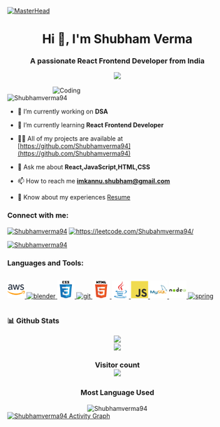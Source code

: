 [![MasterHead](https://camo.githubusercontent.com/3015c6f34ed5c2131bac41a22b7a27a847f65803d232c99fe31f649c9c746fbd/68747470733a2f2f7777772e61616469747269746563686e6f6c6f67792e636f6d2f696d616765732f726564657369676e2e676966)](https://spvhantale.io)
<h1 align="center">Hi 👋, I'm Shubham Verma</h1>
<h3 align="center">A passionate React Frontend Developer from India</h3>

<!-- Typing SVG by DenverCoder1 - https://github.com/DenverCoder1/readme-typing-svg -->
<p align="center">
  <a href="https://github.com/DenverCoder1/readme-typing-svg">
    <img src="https://readme-typing-svg.demolab.com/?lines=🙏🙏 नमस्ते! ; I am a Full-stack%20web%20developer 👨🏻‍💻;  Curious%20to%20learn%20new%20things !&font=Fira%20Code&center=true&width=440&height=45&color=#37bcf7&vCenter=true&size=22&pause=1000"></a>
</p>

<img align="right" alt="Coding" width="400" src="https://images.squarespace-cdn.com/content/v1/5769fc401b631bab1addb2ab/1541580611624-TE64QGKRJG8SWAIUS7NS/coding-freak.gif" />
<p align="left"> <img src="https://komarev.com/ghpvc/?username=Shubhamverma94&label=Profile%20views&color=0e75b6&style=flat" alt="Shubhamverma94" /> </p>



- 🔭 I’m currently working on **DSA**

- 🌱 I’m currently learning **React Frontend Developer**

- 👨‍💻 All of my projects are available at [https://github.com/Shubhamverma94](https://github.com/Shubhamverma94)

- 💬 Ask me about **React,JavaScript,HTML,CSS**

- 📫 How to reach me **imkannu.shubham@gmail.com**

- 📄 Know about my experiences [Resume](https://drive.google.com/file/d/108WaoPUeUO0ZgMqNjcS3E-L4k0pA74vs/view?usp=sharing)

<h3 align="left">Connect with me:</h3>
<p align="left">
<a href="https://linkedin.com/in/shubhamverma17" target="blank"><img align="center" src="https://raw.githubusercontent.com/Shubhamverma94/github-profile-readme-generator/master/src/images/icons/Social/linked-in-alt.svg" alt="Shubhamverma94" height="30" width="40" /></a>
<a href="https://www.leetcode.com/Shubhamverma94/" target="blank"><img align="center" src="https://raw.githubusercontent.com/Shubhamverma94/github-profile-readme-generator/master/src/images/icons/Social/leet-code.svg" alt="https://leetcode.com/Shubahmverma94/" height="30" width="40" /></a>
</p>
<p align="left"> <a href="https://github.com/ryo-ma/github-profile-trophy"><img src="https://github-profile-trophy.vercel.app/?username=Shubhamverma94" alt="Shubhamverma94" /></a> </p>

<h3 align="left">Languages and Tools:</h3>
<div style="display: flex; justify-content:space-between;gap: 20px;">
<p align="left"> <a href="https://aws.amazon.com" target="_blank" rel="noreferrer">
<img src="https://raw.githubusercontent.com/devicons/devicon/master/icons/amazonwebservices/amazonwebservices-original-wordmark.svg" alt="aws" width="40" height="40"/> </a> <a href="https://www.blender.org/" target="_blank" rel="noreferrer"> <img src="https://download.blender.org/branding/community/blender_community_badge_white.svg" alt="blender" width="40" height="40"/> </a> <a href="https://www.w3schools.com/css/" target="_blank" rel="noreferrer"> 
<img src="https://raw.githubusercontent.com/devicons/devicon/master/icons/css3/css3-original-wordmark.svg" alt="css3" width="40" height="40"/> </a> 
<a href="https://git-scm.com/" target="_blank" rel="noreferrer"> <img src="https://www.vectorlogo.zone/logos/git-scm/git-scm-icon.svg" alt="git" width="40" height="40"/> </a> <a href="https://www.w3.org/html/" target="_blank" rel="noreferrer"> <img src="https://raw.githubusercontent.com/devicons/devicon/master/icons/html5/html5-original-wordmark.svg" alt="html5" width="40" height="40"/> </a> <a href="https://www.java.com" target="_blank" rel="noreferrer"> <img src="https://raw.githubusercontent.com/devicons/devicon/master/icons/java/java-original.svg" alt="java" width="40" height="40"/> </a> <a href="https://developer.mozilla.org/en-US/docs/Web/JavaScript" target="_blank" rel="noreferrer"> <img src="https://raw.githubusercontent.com/devicons/devicon/master/icons/javascript/javascript-original.svg" alt="javascript" width="40" height="40"/> </a> <a href="https://www.mysql.com/" target="_blank" rel="noreferrer"> <img src="https://raw.githubusercontent.com/devicons/devicon/master/icons/mysql/mysql-original-wordmark.svg" alt="mysql" width="40" height="40"/> </a> <a href="https://nodejs.org" target="_blank" rel="noreferrer"> <img src="https://raw.githubusercontent.com/devicons/devicon/master/icons/nodejs/nodejs-original-wordmark.svg" alt="nodejs" width="40" height="40"/> </a> <a href="https://spring.io/" target="_blank" rel="noreferrer"> <img src="https://www.vectorlogo.zone/logos/springio/springio-icon.svg" alt="spring" width="40" height="40"/> </a> </p>
</div>

<h3>📊 Github Stats</h3>
<p align="center">
   <img align="center"  src="https://github-readme-streak-stats.herokuapp.com/?user=Shubhamverma94&theme=dark" /> <br \>
   <img align="center" src="https://github-readme-stats.vercel.app/api?username=Shubhamverma94&show_icons=true&locale=en&theme=dark"/>
</p>
<h3 align="center"> 
  Visitor count <br>
  <img src="https://profile-counter.glitch.me/Shubhamverma94/count.svg" />
</h3>

<h3  align="center">Most Language Used</h3>
<div align="center">
  <img align="center" src="https://github-readme-stats.vercel.app/api/top-langs/?username=Shubhamverma94&theme=radical&langs_count=8" alt="Shubhamverma94" height="200px" width="25%" />
  </div>
  
 <div>
 <a href="https://github.com/Shubhamverma94/github-readme-activity-graph"><img alt="Shubhamverma94 Activity Graph" src="https://github-readme-activity-graph.cyclic.app/graph?username=Shubhamverma94&bg_color=0D1117&color=5BCDEC&line=5BCDEC&point=FFFFFF&hide_border=true" /></a>
<div> 


